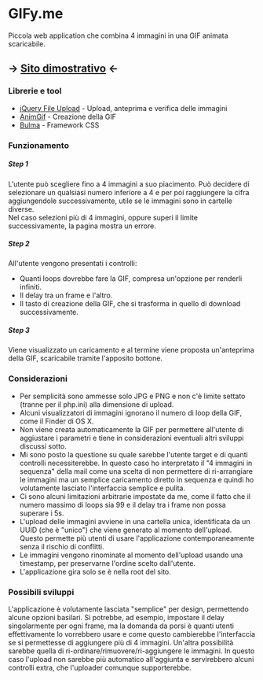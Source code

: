 # GIFy.me
Piccola web application che combina 4 immagini in una GIF animata scaricabile.

## -> [Sito dimostrativo](http://meraviglia.pw) <-

### Librerie e tool
- [jQuery File Upload](https://github.com/blueimp/jQuery-File-Upload) - Upload, anteprima e verifica delle immagini
- [AnimGif](https://github.com/lunakid/AnimGif) - Creazione della GIF
- [Bulma](http://bulma.io/) - Framework CSS

### Funzionamento
##### Step 1
L'utente può scegliere fino a 4 immagini a suo piacimento. Può decidere di selezionare un qualsiasi numero inferiore a 4 e per poi raggiungere la cifra aggiungendole successivamente, utile se le immagini sono in cartelle diverse.   
Nel caso selezioni più di 4 immagini, oppure superi il limite successivamente, la pagina mostra un errore.   

##### Step 2
All'utente vengono presentati i controlli:
- Quanti loops dovrebbe fare la GIF, compresa un'opzione per renderli infiniti.
- Il delay tra un frame e l'altro.
- Il tasto di creazione della GIF, che si trasforma in quello di download successivamente.

##### Step 3
Viene visualizzato un caricamento e al termine viene proposta un'anteprima della GIF, scaricabile tramite l'apposito bottone.

### Considerazioni
 - Per semplicità sono ammesse solo JPG e PNG e non c'è limite settato (tranne per il php.ini) alla dimensione di upload.
 - Alcuni visualizzatori di immagini ignorano il numero di loop della GIF, come il Finder di OS X.
 - Non viene creata automaticamente la GIF per permettere all'utente di aggiustare i parametri e tiene in considerazioni eventuali altri sviluppi discussi sotto.
 - Mi sono posto la questione su quale sarebbe l'utente target e di quanti controlli necessiterebbe. In questo caso ho interpretato il "4 immagini in sequenza" della mail come una scelta di non permettere di ri-arrangiare le immagini ma un semplice caricamento diretto in sequenza e quindi ho volutamente lasciato l'interfaccia semplice e pulita.
 - Ci sono alcuni limitazioni arbitrarie impostate da me, come il fatto che il numero massimo di loops sia 99 e il delay tra i frame non possa superare i 5s.
 - L'upload delle immagini avviene in una cartella unica, identificata da un UUID (che è "unico") che viene generato al momento dell'upload. Questo permette più utenti di usare l'applicazione contemporaneamente senza il rischio di conflitti.
 - Le immagini vengono rinominate al momento dell'upload usando una timestamp, per preservarne l'ordine scelto dall'utente.
 - L'applicazione gira solo se è nella root del sito.
 
### Possibili sviluppi
L'applicazione è volutamente lasciata "semplice" per design, permettendo alcune opzioni basilari. Si potrebbe, ad esempio, impostare il delay singolarmente per ogni frame, ma la domanda da porsi è quanti utenti effettivamente lo vorrebbero usare e come questo cambierebbe l'interfaccia se si permettesse di aggiungere più di 4 immagini.
Un'altra possibilità sarebbe quella di ri-ordinare/rimuovere/ri-aggiungere le immagini. In questo caso l'upload non sarebbe più automatico all'aggiunta e servirebbero alcuni controlli extra, che l'uploader comunque supporterebbe.